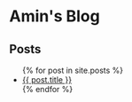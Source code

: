 # Amin's Blog

## Posts

<ul>
  {% for post in site.posts %}
    <li><a href="{{ post.url }}">{{ post.title }}</a></li>
  {% endfor %}
</ul>
